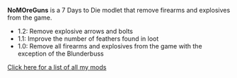 **NoMOreGuns** is a 7 Days to Die modlet that remove firearms and explosives from the game.

* 1.2: Remove explosive arrows and bolts
* 1.1: Improve the number of feathers found in loot
* 1.0: Remove all firearms and explosives from the game with the exception of the Blunderbuss 



[Click here for a list of all my mods](https://github.com/Laotseu/7dtdMods/blob/master/README.md)
